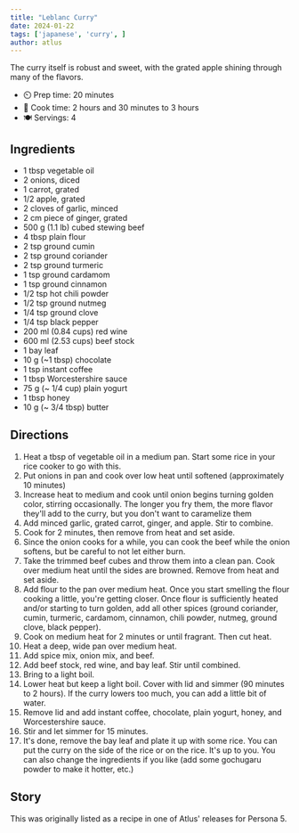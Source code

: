 ```yaml
---
title: "Leblanc Curry"
date: 2024-01-22
tags: ['japanese', 'curry', ]
author: atlus
---
```


The curry itself is robust and sweet, with the grated apple shining through many of the flavors.



- ⏲️ Prep time: 20 minutes 
- 🍳 Cook time: 2 hours and 30 minutes to 3 hours
- 🍽️ Servings: 4

## Ingredients

- 1 tbsp vegetable oil
- 2 onions, diced
- 1 carrot, grated
- 1/2 apple, grated
- 2 cloves of garlic, minced
- 2 cm piece of ginger, grated
- 500 g (1.1 lb) cubed stewing beef
- 4 tbsp plain flour
- 2 tsp ground cumin
- 2 tsp ground coriander
- 2 tsp ground turmeric
- 1 tsp ground cardamom
- 1 tsp ground cinnamon
- 1/2 tsp hot chili powder
- 1/2 tsp ground nutmeg
- 1/4 tsp ground clove
- 1/4 tsp black pepper
- 200 ml (0.84 cups) red wine
- 600 ml (2.53 cups) beef stock
- 1 bay leaf
- 10 g (~1 tbsp) chocolate
- 1 tsp instant coffee
- 1 tbsp Worcestershire sauce
- 75 g (~ 1/4 cup) plain yogurt
- 1 tbsp honey
- 10 g (~ 3/4 tbsp) butter


## Directions

1. Heat a tbsp of vegetable oil in a medium pan. Start some rice in your rice cooker to go with this. 
2. Put onions in pan and cook over low heat until softened (approximately 10 minutes)
3. Increase heat to medium and cook until onion begins turning golden color, stirring occasionally. The longer you fry them, the more flavor they'll add to the curry, but you don't want to caramelize them
4. Add minced garlic, grated carrot, ginger, and apple. Stir to combine.
5. Cook for 2 minutes, then remove from heat and set aside.
6. Since the onion cooks for a while, you can cook the beef  while the onion softens, but be careful to not let either burn.
7. Take the trimmed beef cubes and throw them into a clean pan. Cook over medium heat until the sides are browned. Remove from heat and set aside. 
8. Add flour to the pan over medium heat. Once you start smelling the flour cooking a little, you're getting closer.
Once flour is sufficiently heated and/or starting to turn golden, add all other spices (ground coriander, cumin, turmeric, cardamom, 
cinnamon, chili powder, nutmeg, ground clove, black pepper). 
9. Cook on medium heat for 2 minutes or until fragrant. Then cut heat. 
10. Heat a deep, wide pan over medium heat. 
11. Add spice mix, onion mix, and beef. 
12. Add beef stock, red wine, and bay leaf. Stir until combined. 
13. Bring to a light boil. 
14. Lower heat but keep a light boil. Cover with lid and simmer (90 minutes to 2 hours). If the curry lowers
too much, you can add a little bit of water. 
15. Remove lid and add instant coffee, chocolate, plain yogurt, honey, and Worcestershire sauce.  
16. Stir and let simmer for 15 minutes. 
17. It's done, remove the bay leaf and plate it up with some rice. You can put the curry on the 
side of the rice or on the rice. It's up to you. You can also change the ingredients if you like (add some gochugaru powder to make it hotter, etc.) 

## Story

This was originally listed as a recipe in one of Atlus' releases for Persona 5. 
